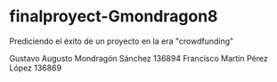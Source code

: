# finalproyect-Gmondragon8

Prediciendo el éxito de un proyecto en la era "crowdfunding"



Gustavo Augusto Mondragón Sánchez 136894
Francisco Martín Pérez López 136869
